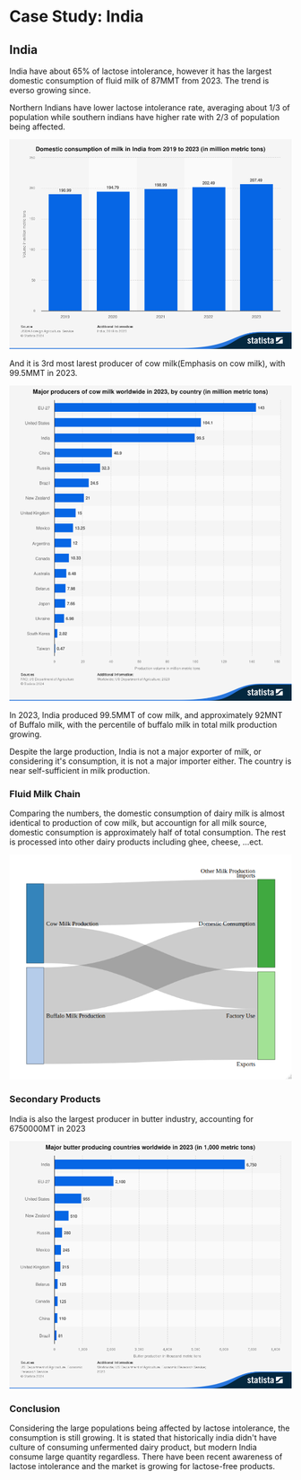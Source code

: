 # Case Study: India

## India

India have about 65% of lactose intolerance, however it has the largest domestic consumption of fluid milk of 87MMT from 2023. The trend is everso growing since.

Northern Indians have lower lactose intolerance rate, averaging about 1/3 of population while southern indians have higher rate with 2/3 of population being affected.

![India Domestic Consumption from 2019-2023](./domestic_consump.png)

And it is 3rd most larest producer of cow milk(Emphasis on cow milk), with 99.5MMT in 2023.

![Global Production 2023](./global_prod_2023.png)

In 2023, India produced 99.5MMT of cow milk, and approximately 92MNT of Buffalo milk, with the percentile of buffalo milk in total milk production growing.

Despite the large production, India is not a major exporter of milk, or considering it's consumption, it is not a major importer either. The country is near self-sufficient in milk production.

### Fluid Milk Chain

Comparing the numbers, the domestic consumption of dairy milk is almost identical to production of cow milk, but accountign for all milk source, domestic consumption is approximately half of total consumption. The rest is processed into other dairy products including ghee, cheese, ...ect.

![India Milk Chain](./Rplot.png)

### Secondary Products

India is also the largest producer in butter industry, accounting for 6750000MT in 2023

![Global Production 2023](./global_butter_prod.png)

### Conclusion

Considering the large populations being affected by lactose intolerance, the consumption is still growing. It is stated that historically india didn't have culture of consuming unfermented dairy product, but modern India consume large quantity regardless. There have been recent awareness of lactose intolerance and the market is growing for lactose-free products.
